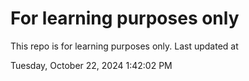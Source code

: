 # For learning purposes only
This repo is for learning purposes only.
Last updated at

Tuesday, October 22, 2024 1:42:02 PM

